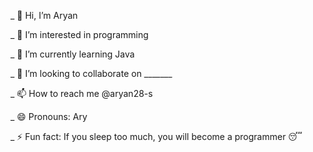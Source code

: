 _ 👋 Hi, I’m Aryan

_ 👀 I’m interested in programming 

_ 🌱 I’m currently learning Java

_ 💞️ I’m looking to collaborate on _______

_ 📫 How to reach me @aryan28-s

_ 😄 Pronouns: Ary

_ ⚡ Fun fact: If you sleep too much, you will become a programmer 😴

